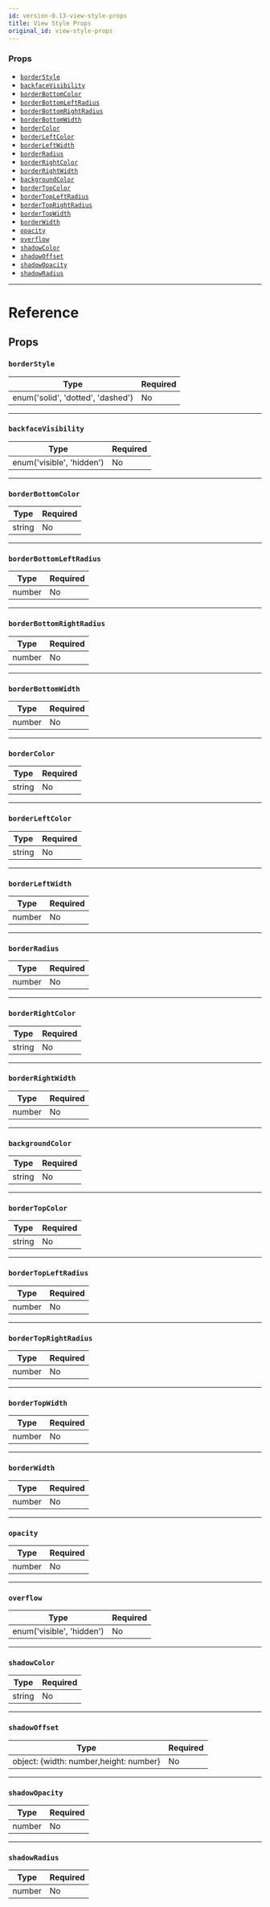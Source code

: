 ```yaml
---
id: version-0.13-view-style-props
title: View Style Props
original_id: view-style-props
---
```

### Props

- [`borderStyle`](view-style-props.md#borderstyle)
- [`backfaceVisibility`](view-style-props.md#backfacevisibility)
- [`borderBottomColor`](view-style-props.md#borderbottomcolor)
- [`borderBottomLeftRadius`](view-style-props.md#borderbottomleftradius)
- [`borderBottomRightRadius`](view-style-props.md#borderbottomrightradius)
- [`borderBottomWidth`](view-style-props.md#borderbottomwidth)
- [`borderColor`](view-style-props.md#bordercolor)
- [`borderLeftColor`](view-style-props.md#borderleftcolor)
- [`borderLeftWidth`](view-style-props.md#borderleftwidth)
- [`borderRadius`](view-style-props.md#borderradius)
- [`borderRightColor`](view-style-props.md#borderrightcolor)
- [`borderRightWidth`](view-style-props.md#borderrightwidth)
- [`backgroundColor`](view-style-props.md#backgroundcolor)
- [`borderTopColor`](view-style-props.md#bordertopcolor)
- [`borderTopLeftRadius`](view-style-props.md#bordertopleftradius)
- [`borderTopRightRadius`](view-style-props.md#bordertoprightradius)
- [`borderTopWidth`](view-style-props.md#bordertopwidth)
- [`borderWidth`](view-style-props.md#borderwidth)
- [`opacity`](view-style-props.md#opacity)
- [`overflow`](view-style-props.md#overflow)
- [`shadowColor`](view-style-props.md#shadowcolor)
- [`shadowOffset`](view-style-props.md#shadowoffset)
- [`shadowOpacity`](view-style-props.md#shadowopacity)
- [`shadowRadius`](view-style-props.md#shadowradius)






---

# Reference

## Props

### `borderStyle`



| Type | Required |
| - | - |
| enum('solid', 'dotted', 'dashed') | No |




---

### `backfaceVisibility`



| Type | Required |
| - | - |
| enum('visible', 'hidden') | No |




---

### `borderBottomColor`



| Type | Required |
| - | - |
| string | No |




---

### `borderBottomLeftRadius`



| Type | Required |
| - | - |
| number | No |




---

### `borderBottomRightRadius`



| Type | Required |
| - | - |
| number | No |




---

### `borderBottomWidth`



| Type | Required |
| - | - |
| number | No |




---

### `borderColor`



| Type | Required |
| - | - |
| string | No |




---

### `borderLeftColor`



| Type | Required |
| - | - |
| string | No |




---

### `borderLeftWidth`



| Type | Required |
| - | - |
| number | No |




---

### `borderRadius`



| Type | Required |
| - | - |
| number | No |




---

### `borderRightColor`



| Type | Required |
| - | - |
| string | No |




---

### `borderRightWidth`



| Type | Required |
| - | - |
| number | No |




---

### `backgroundColor`



| Type | Required |
| - | - |
| string | No |




---

### `borderTopColor`



| Type | Required |
| - | - |
| string | No |




---

### `borderTopLeftRadius`



| Type | Required |
| - | - |
| number | No |




---

### `borderTopRightRadius`



| Type | Required |
| - | - |
| number | No |




---

### `borderTopWidth`



| Type | Required |
| - | - |
| number | No |




---

### `borderWidth`



| Type | Required |
| - | - |
| number | No |




---

### `opacity`



| Type | Required |
| - | - |
| number | No |




---

### `overflow`



| Type | Required |
| - | - |
| enum('visible', 'hidden') | No |




---

### `shadowColor`



| Type | Required |
| - | - |
| string | No |




---

### `shadowOffset`



| Type | Required |
| - | - |
| object: {width: number,height: number} | No |




---

### `shadowOpacity`



| Type | Required |
| - | - |
| number | No |




---

### `shadowRadius`



| Type | Required |
| - | - |
| number | No |






